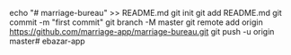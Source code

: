 echo "# marriage-bureau" >> README.md
git init
git add README.md
git commit -m "first commit"
git branch -M master
git remote add origin https://github.com/marriage-app/marriage-bureau.git
git push -u origin master# ebazar-app
